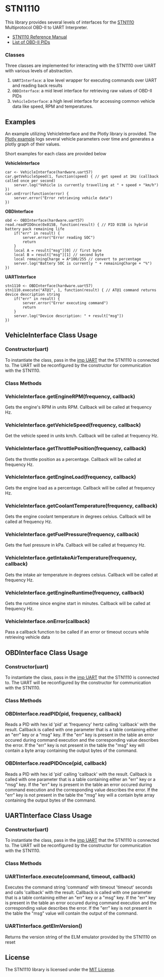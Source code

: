 # STN1110

This library provides several levels of interfaces for the [STN1110](https://www.scantool.net/stn1110.html) Multiprotocol OBD-II to UART Interpreter.

- [STN1110 Reference Manual](https://www.scantool.net/scantool/downloads/98/stn1100-frpm.pdf)
- [List of OBD-II PIDs](http://en.wikipedia.org/wiki/OBD-II_PIDs)

### Classes

Three classes are implemented for interacting with the STN1110 over UART with various levels of abstraction.

1. `UARTInterface`: a low level wrapper for executing commands over UART and reading back results
2. `OBDInterface`: a mid level interface for retrieving raw values of OBD-II PIDs
3. `VehicleInterface`: a high level interface for accessing common vehicle data like speed, RPM and temperatures.

## Examples

An example utilizing VehicleInterface and the Plotly library is provided. The [Plotly example](examples/plotly) logs several vehicle parameters over time and generates a plotly graph of their values.

Short examples for each class are provided below

**VehicleInterface**

```squirrel
car <- VehicleInterface(hardware.uart57)
car.getVehicleSpeed(1, function(speed) { // get speed at 1Hz (callback called once per second)
	server.log("Vehicle is currently travelling at " + speed + "km/h")
})
car.onError(function(error) {
	server.error("Error retrieving vehicle data")
})
```

**OBDInterface**

```squirrel
obd <- OBDInterface(hardware.uart57)
read.readPIDOnce(0x015B, function(result) { // PID 015B is hybrid battery pack remaining life
	if("err" in result) {
		server.error("Error reading SOC")
		return
	}
	local A = result["msg"][0] // first byte
	local B = result["msg"][1] // second byte
	local remainingCharge = A*100/255 // convert to percentage
	server.log("Battery SOC is currently " + remainingCharge + "%")
})
```

**UARTInterface**

```squirrel
stn1110 <- OBDInterface(hardware.uart57)
stn1110.execute("AT@1", 1, function(result) { // AT@1 command returns device description string
	if("err" in result) {
		server.error("Error executing command")
		return
	}
	server.log("Device description: " + result["msg"])
})
```

## VehicleInterface Class Usage

### Constructor(uart)
To instantiate the class, pass in the [imp UART](https://electricimp.com/docs/api/hardware/uart/) that the STN1110 is connected to. The UART will be reconfigured by the constructor for communication with the STN1110.

### Class Methods

### VehicleInterface.getEngineRPM(frequency, callback)
Gets the engine's RPM in units RPM. Callback will be called at frequency Hz.

### VehicleInterface.getVehicleSpeed(frequency, callback) 
Get the vehicle speed in units km/h. Callback will be called at frequency Hz.

### VehicleInterface.getThrottlePosition(frequency, callback) 
Gets the throttle position as a percentage. Callback will be called at frequency Hz.

### VehicleInterface.getEngineLoad(frequency, callback) 
Gets the engine load as a percentage. Callback will be called at frequency Hz.

### VehicleInterface.getCoolantTemperature(frequency, callback) 
Gets the engine coolant temperature in degrees celsius. Callback will be called at frequency Hz.

### VehicleInterface.getFuelPressure(frequency, callback) 
Gets the fuel pressure in kPa. Callback will be called at frequency Hz.

### VehicleInterface.getIntakeAirTemperature(frequency, callback) 
Gets the intake air temperature in degrees celsius. Callback will be called at frequency Hz.

### VehicleInterface.getEngineRuntime(frequency, callback) 
Gets the runtime since engine start in minutes. Callback will be called at frequency Hz.

### VehicleInterface.onError(callback)
Pass a callback function to be called if an error or timeout occurs while retrieving vehicle data

## OBDInterface Class Usage

### Constructor(uart)
To instantiate the class, pass in the [imp UART](https://electricimp.com/docs/api/hardware/uart/) that the STN1110 is connected to. The UART will be reconfigured by the constructor for communication with the STN1110.

### Class Methods

### OBDInterface.readPID(pid, frequency, callback)
Reads a PID with hex id 'pid' at 'frequency' hertz calling 'callback' with the result. Callback is called with one parameter that is a table containing either an "err" key or a "msg" key. If the "err" key is present in the table an error occured during command execution and the corresponding value describes the error. If the "err" key is not present in the table the "msg" key will contain a byte array containing the output bytes of the command.

### OBDInterface.readPIDOnce(pid, callback)
Reads a PID with hex id 'pid' calling 'callback' with the result. Callback is called with one parameter that is a table containing either an "err" key or a "msg" key. If the "err" key is present in the table an error occured during command execution and the corresponding value describes the error. If the "err" key is not present in the table the "msg" key will a contain byte array containing the output bytes of the command.

## UARTInterface Class Usage

### Constructor(uart)
To instantiate the class, pass in the [imp UART](https://electricimp.com/docs/api/hardware/uart/) that the STN1110 is connected to. The UART will be reconfigured by the constructor for communication with the STN1110.

### Class Methods

### UARTInterface.execute(command, timeout, callback)
Executes the command string 'command' with timeout 'timeout' seconds and calls 'callback' with the result. Callback is called with one parameter that is a table containing either an "err" key or a "msg" key. If the "err" key is present in the table an error occured during command execution and the corresponding value describes the error. If the "err" key is not present in the table the "msg" value will contain the output of the command.

### UARTInterface.getElmVersion()
Returns the version string of the ELM emulator provided by the STN1110 on reset


## License

The STN1110 library is licensed under the [MIT License](./LICENSE).
